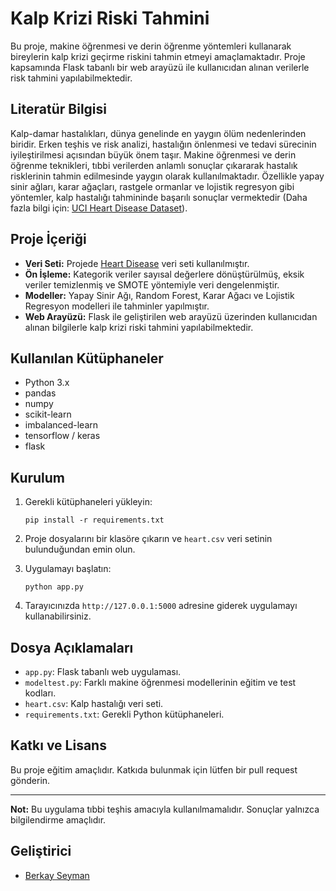 # Kalp Krizi Riski Tahmini

Bu proje, makine öğrenmesi ve derin öğrenme yöntemleri kullanarak bireylerin kalp krizi geçirme riskini tahmin etmeyi amaçlamaktadır. Proje kapsamında Flask tabanlı bir web arayüzü ile kullanıcıdan alınan verilerle risk tahmini yapılabilmektedir.

## Literatür Bilgisi

Kalp-damar hastalıkları, dünya genelinde en yaygın ölüm nedenlerinden biridir. Erken teşhis ve risk analizi, hastalığın önlenmesi ve tedavi sürecinin iyileştirilmesi açısından büyük önem taşır. Makine öğrenmesi ve derin öğrenme teknikleri, tıbbi verilerden anlamlı sonuçlar çıkararak hastalık risklerinin tahmin edilmesinde yaygın olarak kullanılmaktadır. Özellikle yapay sinir ağları, karar ağaçları, rastgele ormanlar ve lojistik regresyon gibi yöntemler, kalp hastalığı tahmininde başarılı sonuçlar vermektedir (Daha fazla bilgi için: [UCI Heart Disease Dataset](https://archive.ics.uci.edu/ml/datasets/heart+Disease)).

## Proje İçeriği

- **Veri Seti:** Projede [Heart Disease](https://www.kaggle.com/datasets/fedesoriano/heart-failure-prediction) veri seti kullanılmıştır.
- **Ön İşleme:** Kategorik veriler sayısal değerlere dönüştürülmüş, eksik veriler temizlenmiş ve SMOTE yöntemiyle veri dengelenmiştir.
- **Modeller:** Yapay Sinir Ağı, Random Forest, Karar Ağacı ve Lojistik Regresyon modelleri ile tahminler yapılmıştır.
- **Web Arayüzü:** Flask ile geliştirilen web arayüzü üzerinden kullanıcıdan alınan bilgilerle kalp krizi riski tahmini yapılabilmektedir.

## Kullanılan Kütüphaneler

- Python 3.x
- pandas
- numpy
- scikit-learn
- imbalanced-learn
- tensorflow / keras
- flask

## Kurulum

1. Gerekli kütüphaneleri yükleyin:
    ```
    pip install -r requirements.txt
    ```

2. Proje dosyalarını bir klasöre çıkarın ve `heart.csv` veri setinin bulunduğundan emin olun.

3. Uygulamayı başlatın:
    ```
    python app.py
    ```

4. Tarayıcınızda `http://127.0.0.1:5000` adresine giderek uygulamayı kullanabilirsiniz.

## Dosya Açıklamaları

- `app.py`: Flask tabanlı web uygulaması.
- `modeltest.py`: Farklı makine öğrenmesi modellerinin eğitim ve test kodları.
- `heart.csv`: Kalp hastalığı veri seti.
- `requirements.txt`: Gerekli Python kütüphaneleri.

## Katkı ve Lisans

Bu proje eğitim amaçlıdır. Katkıda bulunmak için lütfen bir pull request gönderin.

---

**Not:** Bu uygulama tıbbi teşhis amacıyla kullanılmamalıdır. Sonuçlar yalnızca bilgilendirme amaçlıdır.

## Geliştirici

- [Berkay Seyman](https://github.com/symNistaken)
